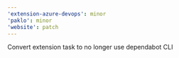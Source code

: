 ```yaml
---
'extension-azure-devops': minor
'paklo': minor
'website': patch
---
```


Convert extension task to no longer use dependabot CLI
